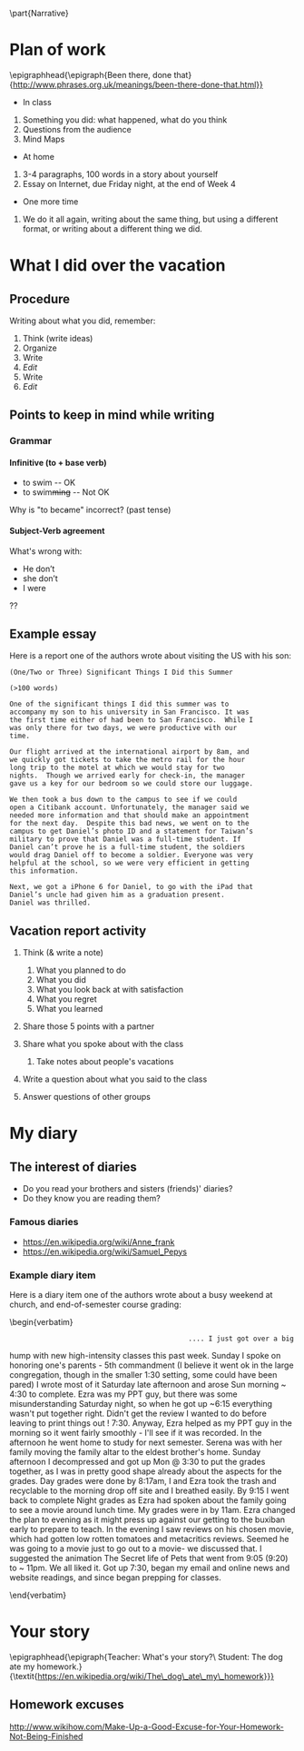 \part{Narrative}

# Plan of work
	
\epigraphhead{\epigraph{Been there, done that}{http://www.phrases.org.uk/meanings/been-there-done-that.html}}

* In class

1. Something you did: what happened, what do you think
2. Questions from the audience
3. Mind Maps

* At home

1. 3-4 paragraphs, 100 words in a story about yourself
2. Essay on Internet, due Friday night, at the end of Week 4

* One more time

1. We do it all again, writing about the same thing, but using a different format, or writing about a different thing we did.

# What I did over the vacation

## Procedure

Writing about what you did, remember:

1. Think (write ideas)
1. Organize
1. Write
1. *Edit*
1. Write
1. *Edit*

## Points to keep in mind while writing

### Grammar

#### Infinitive (to + base verb)

* to swim -- OK
* to swim~~ming~~ -- Not OK

Why is "to bec~~a~~me" incorrect? (past tense)

#### Subject-Verb agreement

What's wrong with:

* He don’t
* she don’t
* I were 

??

## Example essay

Here is a report one of the authors wrote about visiting the US with his son:

	(One/Two or Three) Significant Things I Did this Summer

	(>100 words)

	One of the significant things I did this summer was to
	accompany my son to his university in San Francisco. It was
	the first time either of had been to San Francisco.  While I
	was only there for two days, we were productive with our
	time.

	Our flight arrived at the international airport by 8am, and
	we quickly got tickets to take the metro rail for the hour
	long trip to the motel at which we would stay for two
	nights.  Though we arrived early for check-in, the manager
	gave us a key for our bedroom so we could store our luggage.

	We then took a bus down to the campus to see if we could
	open a Citibank account. Unfortunately, the manager said we
	needed more information and that should make an appointment
	for the next day.  Despite this bad news, we went on to the
	campus to get Daniel’s photo ID and a statement for Taiwan’s
	military to prove that Daniel was a full-time student. If
	Daniel can’t prove he is a full-time student, the soldiers
	would drag Daniel off to become a soldier. Everyone was very
	helpful at the school, so we were very efficient in getting
	this information.  

	Next, we got a iPhone 6 for Daniel, to go with the iPad that
	Daniel’s uncle had given him as a graduation present.
	Daniel was thrilled.  

## Vacation report activity

1. Think (& write a note)
	1. What you planned to do
	2. What you did
	3. What you look back at with satisfaction
	4. What you regret
	5. What you learned

1. Share those 5 points with a partner
1. Share what you spoke about with the class
	1. Take notes about people's vacations
1. Write a question about what you said to the class
1. Answer questions of other groups

# My diary

## The interest of diaries

* Do you read your brothers and sisters (friends)' diaries?
* Do they know you are reading them?

### Famous diaries

* https://en.wikipedia.org/wiki/Anne_frank
* https://en.wikipedia.org/wiki/Samuel_Pepys

### Example diary item

Here is a diary item one of the authors wrote about a busy weekend at church, and end-of-semester course grading:

\begin{verbatim}

                                                .... I just got over a big
hump with new high-intensity classes this past week.  Sunday I spoke on
honoring one's parents - 5th commandment (I believe it went ok in the large
congregation, though in the smaller 1:30 setting, some could have been
pared) I wrote most of it Saturday late afternoon and arose Sun morning ~
4:30 to complete. Ezra was my PPT guy, but there was some misunderstanding
Saturday night, so when he got up ~6:15 everything wasn't put together
right. Didn't get the review I wanted to do before leaving to print things
out ! 7:30. Anyway, Ezra helped as my PPT guy in the morning so it went
fairly smoothly - I'll see if it was recorded. In the afternoon he went
home to study for next semester. Serena was with her family moving the
family altar to the eldest brother's home.  Sunday afternoon I decompressed
and got up Mon @ 3:30 to put the grades together, as I was in pretty good
shape already about the aspects for the grades. Day grades were done by
8:17am, I and Ezra took the trash and recyclable to the morning drop off
site and I breathed easily. By 9:15 I went back to complete Night grades as
Ezra had spoken about the family going to see a movie around lunch time.
My grades were in by 11am.  Ezra changed the plan to evening as it might
press up against our getting to the buxiban early to prepare to teach.  In
the evening I saw reviews on his chosen movie, which had gotten low rotten
tomatoes and metacritics reviews. Seemed he was going to a movie just to go
out to a movie- we discussed that.  I suggested the animation The Secret
life of Pets that went from 9:05 (9:20) to ~ 11pm. We all liked it.  Got up
7:30, began my email and online news and website readings, and since began
prepping for classes.

\end{verbatim}

# Your story

\epigraphhead{\epigraph{Teacher: What's your story?\\ Student: The dog ate my homework.}{\textit{https://en.wikipedia.org/wiki/The\_dog\_ate\_my\_homework}}}

## Homework excuses

http://www.wikihow.com/Make-Up-a-Good-Excuse-for-Your-Homework-Not-Being-Finished
